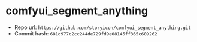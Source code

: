 # comfyui_segment_anything
- Repo url: `https://github.com/storyicon/comfyui_segment_anything.git`
- Commit hash: `681d977c2cc244de729fd9e08145ff365c609262`
